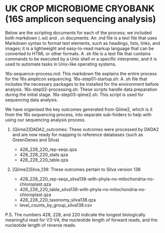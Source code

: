 # UK CROP MICROBIOME CRYOBANK (16S amplicon sequencing analysis)

Below are the scripting documents for each of the process; we included both markdown (`.md`) and `.sh` documents. An .md file is a text file that uses Markdown syntax to format text elements, such as headings, lists, links, and images; it is a lightweight and easy-to-read markup language that can be converted to HTML or other formats. A .sh file is a text file that contains commands to be executed by a Unix shell or a specific interpreter, and it is used to automate tasks in Unix-like operating systems.


16s-sequence-process.md: This markdown file explains the entire process for the 16s amplicon sequencing.
16s-step01-startup.sh: A .sh file that includes the necessary packages to be installed for the environment before analysis.
16s-step02-processing.sh: These scripts handle data preparation during the initial stage.
16s-step03-qiime2.sh: This script is used for sequencing data analysis.


We have organised the key outcomes generated from Qiime2, which is it from the 16s sequencing process, into separate sub-folders to help with using our sequencing analysis process.

1. [Qiime2]DADA2_outcomes: These outcomes were processed by DADA2 and are now ready for mapping to reference databases (such as GreenGenes and Silva)
   - 428_228_220_rep-seqs.qza
   - 428_228_220_stats.qza
   - 428_228_220_table.qza
      
2. [Qiime2]Silva_138: These outcomes pertain to Silva version 138
   - 428_228_220_rep-seqs_silva138-with-phyla-no-mitochondria-no-chloroplast.qza
   - 428_228_220_table_silva138-with-phyla-no-mitochondria-no-chloroplast.qza
   - 428_228_220_taxonomy_silva138.qza
   - level_counts_by_group_silva138.csv

P.S. The numbers 428, 228, and 220 indicate the longest biologically meaningful read for V3-V4, the nucleotide length of forward reads, and the nucleotide length of reverse reads.

